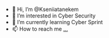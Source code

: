 - 👋 Hi, I’m @Kseniiatanekem
- 👀 I’m interested in Cyber Security
- 🌱 I’m currently learning Cyber Sprint
- 📫 How to reach me [...](https://www.linkedin.com/in/kseniia-tanekem-225b95322/)

<!---
Kseniiatanekem/Kseniiatanekem is a ✨ special ✨ repository because its `README.md` (this file) appears on your GitHub profile.
You can click the Preview link to take a look at your changes.
--->
